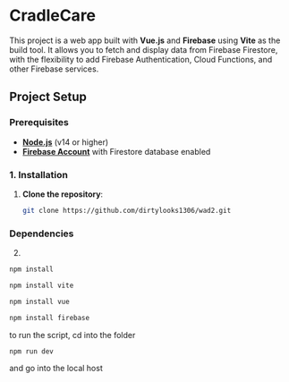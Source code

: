# CradleCare 

This project is a web app built with **Vue.js** and **Firebase** using **Vite** as the build tool. It allows you to fetch and display data from Firebase Firestore, with the flexibility to add Firebase Authentication, Cloud Functions, and other Firebase services.

## Project Setup

### Prerequisites

- **[Node.js](https://nodejs.org/en/)** (v14 or higher)
- **[Firebase Account](https://firebase.google.com/)** with Firestore database enabled

### 1. Installation

1. **Clone the repository**:
   ```bash
   git clone https://github.com/dirtylooks1306/wad2.git

### Dependencies
2. 

```bash
npm install
```
```bash
npm install vite
```
```bash
npm install vue
```
```bash
npm install firebase
```

to run the script, cd into the folder

```bash
npm run dev
```

and go into the local host




